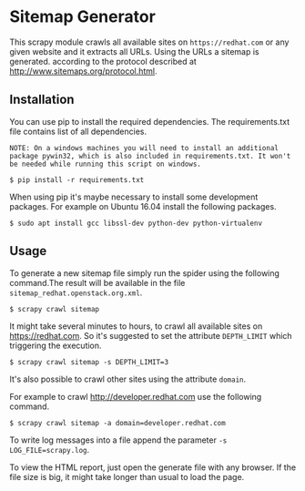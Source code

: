 # Sitemap Generator

This scrapy module crawls all available sites on ```https://redhat.com``` or any given website and it extracts all URLs. Using the URLs a sitemap is generated.
according to the protocol described at http://www.sitemaps.org/protocol.html.

## Installation

You can use pip to install the required dependencies. The requirements.txt file contains list of all dependencies.

```NOTE: On a windows machines you will need to install an additional  package pywin32, which is also included in requirements.txt. It won't be needed while running this script on windows.```

    $ pip install -r requirements.txt

When using pip it's maybe necessary to install some development packages.
For example on Ubuntu 16.04 install the following packages.

    $ sudo apt install gcc libssl-dev python-dev python-virtualenv

## Usage

To generate a new sitemap file simply run the spider using the
following command.The result will be available in the file ```sitemap_redhat.openstack.org.xml```.

    $ scrapy crawl sitemap

It might take several minutes to hours, to crawl all available sites on https://redhat.com. So it's suggested to set the attribute ```DEPTH_LIMIT``` which triggering the execution.

    $ scrapy crawl sitemap -s DEPTH_LIMIT=3
    
It's also possible to crawl other sites using the attribute ```domain```.

For example to crawl http://developer.redhat.com use the following command.

    $ scrapy crawl sitemap -a domain=developer.redhat.com

To write log messages into a file append the parameter ```-s LOG_FILE=scrapy.log```.

To view the HTML report, just open the generate file with any browser. If the file size is big, it might take longer than usual to load the page.
